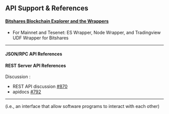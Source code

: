 ## API Support & References


#### [Bitshares Blockchain Explorer and the Wrappers](/forge/api_support/explorer-wrappers.md#bitshares-blockchain-explorer-and-the-apis)
* For Mainnet and Tesenet: ES Wrapper, Node Wrapper, and Tradingview UDF Wrapper for Bitshares

***

#### JSON/RPC API References

#### REST Server API References

Discussion :
- REST API discussion [#870](https://github.com/bitshares/bitshares-core/issues/870)
- apidocs [#792](https://github.com/bitshares/bitshares-core/issues/792)


***

(i.e., an interface that allow software programs to interact with each other)
